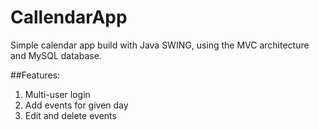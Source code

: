 # CallendarApp
Simple calendar app build with Java SWING, using the MVC architecture and MySQL database.

##Features:
1) Multi-user login
2) Add events for given day
3) Edit and delete events
